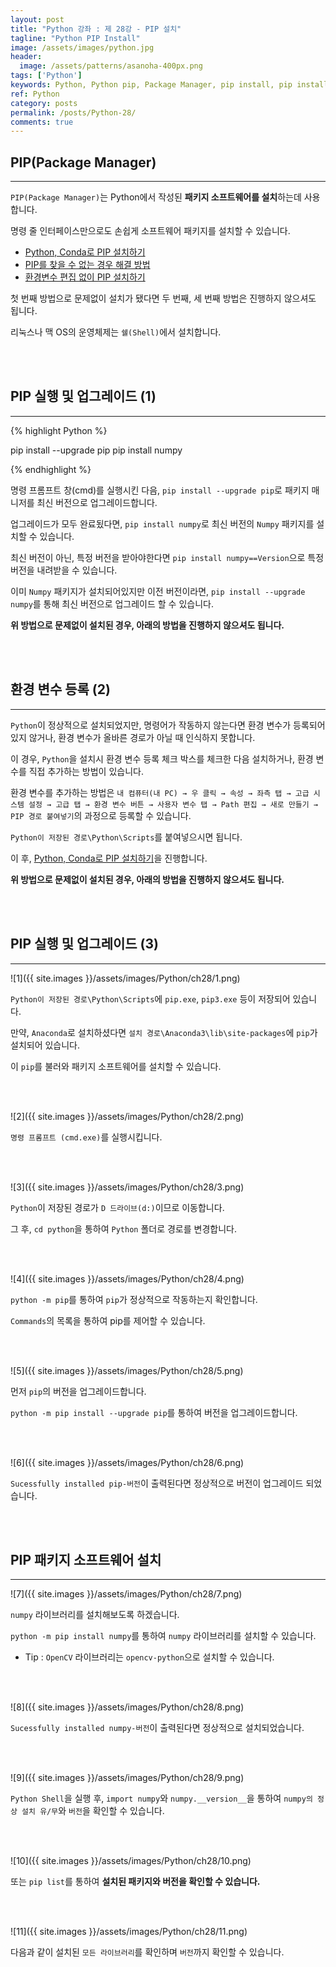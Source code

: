 ```yaml
---
layout: post
title: "Python 강좌 : 제 28강 - PIP 설치"
tagline: "Python PIP Install"
image: /assets/images/python.jpg
header:
  image: /assets/patterns/asanoha-400px.png
tags: ['Python']
keywords: Python, Python pip, Package Manager, pip install, pip install --upgrade pip
ref: Python
category: posts
permalink: /posts/Python-28/
comments: true
---
```


## PIP(Package Manager) ##
----------

`PIP(Package Manager)`는 Python에서 작성된 **패키지 소프트웨어를 설치**하는데 사용합니다.

명령 줄 인터페이스만으로도 손쉽게 소프트웨어 패키지를 설치할 수 있습니다.

- [Python, Conda로 PIP 설치하기](#reference-1)
- [PIP를 찾을 수 없는 경우 해결 방법](#reference-2)
- [환경변수 편집 없이 PIP 설치하기](#reference-3)

첫 번째 방법으로 문제없이 설치가 됐다면 두 번째, 세 번째 방법은 진행하지 않으셔도 됩니다.

리눅스나 맥 OS의 운영체제는 `쉘(Shell)`에서 설치합니다.

<br>
<br>

<a id="reference-1"></a>

## PIP 실행 및 업그레이드 (1) ##
----------

{% highlight Python %}

pip install --upgrade pip
pip install numpy

{% endhighlight %}

명령 프롬프트 창(cmd)를 실행시킨 다음, `pip install --upgrade pip`로 패키지 매니저를 최신 버전으로 업그레이드합니다.

업그레이드가 모두 완료됬다면, `pip install numpy`로 최신 버전의 `Numpy` 패키지를 설치할 수 있습니다.

최신 버전이 아닌, 특정 버전을 받아야한다면 `pip install numpy==Version`으로 특정 버전을 내려받을 수 있습니다.

이미 `Numpy` 패키지가 설치되어있지만 이전 버전이라면, `pip install --upgrade numpy`를 통해 최신 버전으로 업그레이드 할 수 있습니다.

**위 방법으로 문제없이 설치된 경우, 아래의 방법을 진행하지 않으셔도 됩니다.**

<br>
<br>

<a id="reference-2"></a>

## 환경 변수 등록 (2) ##
----------

`Python`이 정상적으로 설치되었지만, 명령어가 작동하지 않는다면 환경 변수가 등록되어 있지 않거나, 환경 변수가 올바른 경로가 아닐 때 인식하지 못합니다.

이 경우, `Python`을 설치시 환경 변수 등록 체크 박스를 체크한 다음 설치하거나, 환경 변수를 직접 추가하는 방법이 있습니다.

환경 변수를 추가하는 방법은 `내 컴퓨터(내 PC) → 우 클릭 → 속성 → 좌측 탭 → 고급 시스템 설정 → 고급 탭 → 환경 변수 버튼 → 사용자 변수 탭 → Path 편집 → 새로 만들기 → PIP 경로 붙여넣기`의 과정으로 등록할 수 있습니다.

`Python이 저장된 경로\Python\Scripts`를 붙여넣으시면 됩니다.

이 후, [Python, Conda로 PIP 설치하기](#reference-1)을 진행합니다.

**위 방법으로 문제없이 설치된 경우, 아래의 방법을 진행하지 않으셔도 됩니다.**

<br>
<br>

<a id="reference-3"></a>

## PIP 실행 및 업그레이드 (3) ##
----------

![1]({{ site.images }}/assets/images/Python/ch28/1.png)

`Python이 저장된 경로\Python\Scripts`에 `pip.exe`, `pip3.exe` 등이 저장되어 있습니다.

만약, `Anaconda`로 설치하셨다면 `설치 경로\Anaconda3\lib\site-packages`에 `pip`가 설치되어 있습니다.

이 `pip`를 불러와 패키지 소프트웨어를 설치할 수 있습니다.

<br>
<br>

![2]({{ site.images }}/assets/images/Python/ch28/2.png)

`명령 프롬프트 (cmd.exe)`를 실행시킵니다.

<br>
<br>

![3]({{ site.images }}/assets/images/Python/ch28/3.png)

`Python`이 저장된 경로가 `D 드라이브(d:)`이므로  이동합니다.

그 후, `cd python`을 통하여 `Python` 폴더로 경로를 변경합니다.

<br>
<br>

![4]({{ site.images }}/assets/images/Python/ch28/4.png)

`python -m pip`를 통하여 `pip`가 정상적으로 작동하는지 확인합니다.

`Commands`의 목록을 통하여 pip를 제어할 수 있습니다.

<br>
<br>

![5]({{ site.images }}/assets/images/Python/ch28/5.png)

먼저 `pip`의 버전을 업그레이드합니다.

`python -m pip install --upgrade pip`를 통하여 버전을 업그레이드합니다.

<br>
<br>

![6]({{ site.images }}/assets/images/Python/ch28/6.png)

`Sucessfully installed pip-버전`이 출력된다면 정상적으로 버전이 업그레이드 되었습니다.

<br>
<br>

## PIP 패키지 소프트웨어 설치 ##
----------

![7]({{ site.images }}/assets/images/Python/ch28/7.png)

`numpy` 라이브러리를 설치해보도록 하겠습니다.

`python -m pip install numpy`를 통하여 `numpy` 라이브러리를 설치할 수 있습니다.

* Tip : `OpenCV` 라이브러리는 `opencv-python`으로 설치할 수 있습니다.

<br>
<br>

![8]({{ site.images }}/assets/images/Python/ch28/8.png)

`Sucessfully installed numpy-버전`이 출력된다면 정상적으로 설치되었습니다.

<br>
<br>

![9]({{ site.images }}/assets/images/Python/ch28/9.png)

`Python Shell`을 실행 후, `import numpy`와 `numpy.__version__`을 통하여 `numpy의 정상 설치 유/무`와 `버전`을 확인할 수 있습니다.

<br>
<br>

![10]({{ site.images }}/assets/images/Python/ch28/10.png)

또는 `pip list`를 통하여 **설치된 패키지와 버전을 확인할 수 있습니다.**

<br>
<br>

![11]({{ site.images }}/assets/images/Python/ch28/11.png)

다음과 같이 설치된 `모든 라이브러리`를 확인하며 `버전`까지 확인할 수 있습니다.

<br>
<br>
